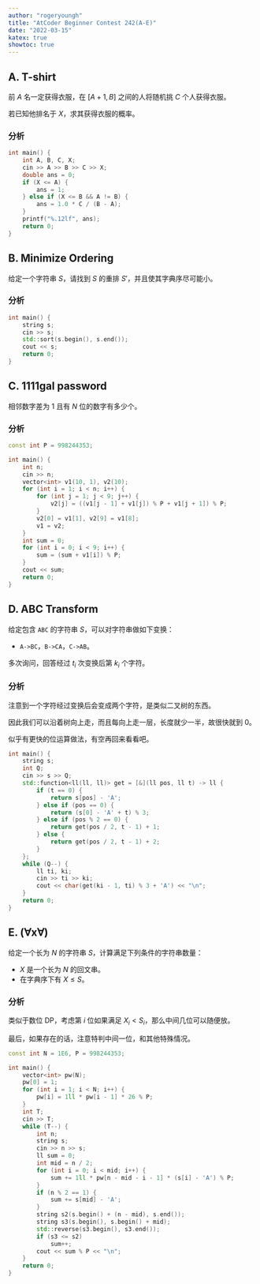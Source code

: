 ```yaml
---
author: "rogeryoungh"
title: "AtCoder Beginner Contest 242(A-E)"
date: "2022-03-15"
katex: true
showtoc: true
---
```


## A. T-shirt

前 $A$ 名一定获得衣服，在 $[A+1, B]$ 之间的人将随机挑 $C$ 个人获得衣服。

若已知他排名于 $X$，求其获得衣服的概率。

### 分析

```cpp
int main() {
	int A, B, C, X;
	cin >> A >> B >> C >> X;
	double ans = 0;
	if (X <= A) {
		ans = 1;
	} else if (X <= B && A != B) {
		ans = 1.0 * C / (B - A);
	}
	printf("%.12lf", ans);
	return 0;
}
```

## B. Minimize Ordering

给定一个字符串 $S$，请找到 $S$ 的重排 $S'$，并且使其字典序尽可能小。

### 分析

```cpp
int main() {
	string s;
	cin >> s;
	std::sort(s.begin(), s.end());
	cout << s;
	return 0;
}
```

## C. 1111gal password

相邻数字差为 $1$ 且有 $N$ 位的数字有多少个。

### 分析

```cpp
const int P = 998244353;

int main() {
	int n;
	cin >> n;
	vector<int> v1(10, 1), v2(10);
	for (int i = 1; i < n; i++) {
		for (int j = 1; j < 9; j++) {
			v2[j] = ((v1[j - 1] + v1[j]) % P + v1[j + 1]) % P;
		}
		v2[0] = v1[1], v2[9] = v1[8];
		v1 = v2;
	}
	int sum = 0;
	for (int i = 0; i < 9; i++) {
		sum = (sum + v1[i]) % P;
	}
	cout << sum;
	return 0;
}
```

## D. ABC Transform

给定包含 `ABC` 的字符串 $S$，可以对字符串做如下变换：

- `A->BC`，`B->CA`，`C->AB`。

多次询问，回答经过 $t_i$ 次变换后第 $k_i$ 个字符。

### 分析

注意到一个字符经过变换后会变成两个字符，是类似二叉树的东西。

因此我们可以沿着树向上走，而且每向上走一层，长度就少一半，故很快就到 $0$。

似乎有更快的位运算做法，有空再回来看看吧。

```cpp
int main() {
	string s;
	int Q;
	cin >> s >> Q;
	std::function<ll(ll, ll)> get = [&](ll pos, ll t) -> ll {
		if (t == 0) {
			return s[pos] - 'A';
		} else if (pos == 0) {
			return (s[0] - 'A' + t) % 3;
		} else if (pos % 2 == 0) {
			return get(pos / 2, t - 1) + 1;
		} else {
			return get(pos / 2, t - 1) + 2;
		}
	};
	while (Q--) {
		ll ti, ki;
		cin >> ti >> ki;
		cout << char(get(ki - 1, ti) % 3 + 'A') << "\n";
	}
	return 0;
}
```

## E. (∀x∀)

给定一个长为 $N$ 的字符串 $S$，计算满足下列条件的字符串数量：

- $X$ 是一个长为 $N$ 的回文串。
- 在字典序下有 $X \leqslant S$。

### 分析

类似于数位 DP，考虑第 $i$ 位如果满足 $X_i < S_i$，那么中间几位可以随便放。

最后，如果存在的话，注意特判中间一位，和其他特殊情况。

```cpp
const int N = 1E6, P = 998244353;

int main() {
	vector<int> pw(N);
	pw[0] = 1;
	for (int i = 1; i < N; i++) {
		pw[i] = 1ll * pw[i - 1] * 26 % P;
	}
	int T;
	cin >> T;
	while (T--) {
		int n;
		string s;
		cin >> n >> s;
		ll sum = 0;
		int mid = n / 2;
		for (int i = 0; i < mid; i++) {
			sum += 1ll * pw[n - mid - i - 1] * (s[i] - 'A') % P;
		}
		if (n % 2 == 1) {
			sum += s[mid] - 'A';
		}
		string s2(s.begin() + (n - mid), s.end());
		string s3(s.begin(), s.begin() + mid);
		std::reverse(s3.begin(), s3.end());
		if (s3 <= s2)
			sum++;
		cout << sum % P << "\n";
	}
	return 0;
}

```

